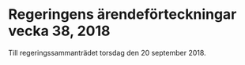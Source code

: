 # Regeringens ärendeförteckningar vecka 38, 2018

Till regeringssammanträdet torsdag den 20 september 2018\.
